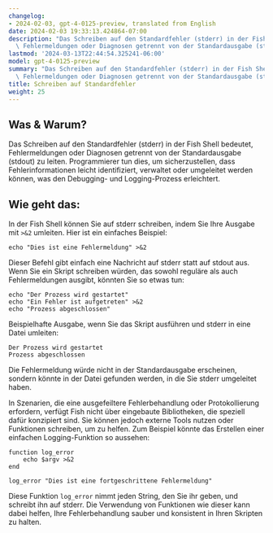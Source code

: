 ```yaml
---
changelog:
- 2024-02-03, gpt-4-0125-preview, translated from English
date: 2024-02-03 19:33:13.424864-07:00
description: "Das Schreiben auf den Standardfehler (stderr) in der Fish Shell bedeutet,\
  \ Fehlermeldungen oder Diagnosen getrennt von der Standardausgabe (stdout) zu\u2026"
lastmod: '2024-03-13T22:44:54.325241-06:00'
model: gpt-4-0125-preview
summary: "Das Schreiben auf den Standardfehler (stderr) in der Fish Shell bedeutet,\
  \ Fehlermeldungen oder Diagnosen getrennt von der Standardausgabe (stdout) zu\u2026"
title: Schreiben auf Standardfehler
weight: 25
---
```


## Was & Warum?

Das Schreiben auf den Standardfehler (stderr) in der Fish Shell bedeutet, Fehlermeldungen oder Diagnosen getrennt von der Standardausgabe (stdout) zu leiten. Programmierer tun dies, um sicherzustellen, dass Fehlerinformationen leicht identifiziert, verwaltet oder umgeleitet werden können, was den Debugging- und Logging-Prozess erleichtert.

## Wie geht das:

In der Fish Shell können Sie auf stderr schreiben, indem Sie Ihre Ausgabe mit `>&2` umleiten. Hier ist ein einfaches Beispiel:

```fish
echo "Dies ist eine Fehlermeldung" >&2
```

Dieser Befehl gibt einfach eine Nachricht auf stderr statt auf stdout aus. Wenn Sie ein Skript schreiben würden, das sowohl reguläre als auch Fehlermeldungen ausgibt, könnten Sie so etwas tun:

```fish
echo "Der Prozess wird gestartet"
echo "Ein Fehler ist aufgetreten" >&2
echo "Prozess abgeschlossen"
```

Beispielhafte Ausgabe, wenn Sie das Skript ausführen und stderr in eine Datei umleiten:

```
Der Prozess wird gestartet
Prozess abgeschlossen
```

Die Fehlermeldung würde nicht in der Standardausgabe erscheinen, sondern könnte in der Datei gefunden werden, in die Sie stderr umgeleitet haben.

In Szenarien, die eine ausgefeiltere Fehlerbehandlung oder Protokollierung erfordern, verfügt Fish nicht über eingebaute Bibliotheken, die speziell dafür konzipiert sind. Sie können jedoch externe Tools nutzen oder Funktionen schreiben, um zu helfen. Zum Beispiel könnte das Erstellen einer einfachen Logging-Funktion so aussehen:

```fish
function log_error
    echo $argv >&2
end

log_error "Dies ist eine fortgeschrittene Fehlermeldung"
```

Diese Funktion `log_error` nimmt jeden String, den Sie ihr geben, und schreibt ihn auf stderr. Die Verwendung von Funktionen wie dieser kann dabei helfen, Ihre Fehlerbehandlung sauber und konsistent in Ihren Skripten zu halten.
